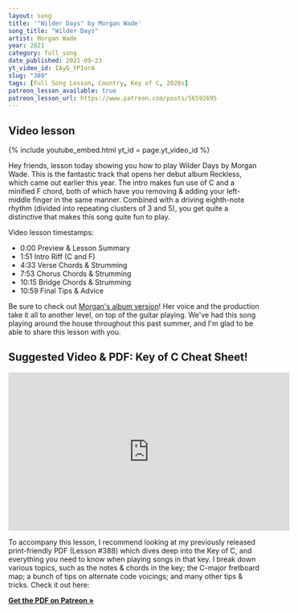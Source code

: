 ```yaml
---
layout: song
title: '"Wilder Days" by Morgan Wade'
song_title: "Wilder Days"
artist: Morgan Wade
year: 2021
category: full_song
date_published: 2021-09-23
yt_video_id: IAyG_YPIorA
slug: "389"
tags: [Full Song Lesson, Country, Key of C, 2020s]
patreon_lesson_available: true
patreon_lesson_url: https://www.patreon.com/posts/56592695
---
```




## Video lesson

{% include youtube_embed.html yt_id = page.yt_video_id %}

Hey friends, lesson today showing you how to play Wilder Days by Morgan Wade. This is the fantastic track that opens her debut album Reckless, which came out earlier this year. The intro makes fun use of C and a minified F chord, both of which have you removing & adding your left-middle finger in the same manner. Combined with a driving eighth-note rhythm (divided into repeating clusters of 3 and 5), you get quite a distinctive that makes this song quite fun to play.

Video lesson timestamps:

- 0:00 Preview & Lesson Summary
- 1:51 Intro Riff (C and F)
- 4:33 Verse Chords & Strumming
- 7:53 Chorus Chords & Strumming
- 10:15 Bridge Chords & Strumming
- 10:59 Final Tips & Advice

Be sure to check out [Morgan's album version](https://www.youtube.com/watch?v=_JIqRTKJDVw)! Her voice and the production take it all to another level, on top of the guitar playing. We've had this song playing around the house throughout this past summer, and I'm glad to be able to share this lesson with you.

## Suggested Video & PDF: Key of C Cheat Sheet!

<iframe width="560" height="315" src="https://www.youtube.com/embed/idpDK_QMpTI" frameborder="0" allow="accelerometer; autoplay; encrypted-media; gyroscope; picture-in-picture" allowfullscreen></iframe>

To accompany this lesson, I recommend looking at my previously released print-friendly PDF (Lesson #388) which dives deep into the Key of C, and everything you need to know when playing songs in that key. I break down various topics, such as the notes & chords in the key; the C-major fretboard map; a bunch of tips on alternate code voicings; and many other tips & tricks. Check it out here:

<strong>[Get the PDF on Patreon »](https://www.patreon.com/posts/56358039)</strong>
